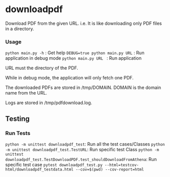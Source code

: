 # downloadpdf

Download PDF from the given URL.
i.e. It is like downloading only PDF files in a directory.

### Usage
`python main.py -h` : Get help
`DEBUG=true python main.py URL` : Run application in debug mode
`python main.py URL ` : Run application

URL must the directory of the PDF.

While in debug mode, the application will only fetch one PDF.

The downloaded PDFs are stored in /tmp/DOMAIN.
DOMAIN is the domain name from the URL.

Logs are stored in /tmp/pdfdownload.log.

## Testing

### Run Tests
`python -m unittest downloadpdf_test`: Run all the test cases/Classes
`python -m unittest downloadpdf_test.TestURL`: Run specific test Class
`python -m unittest downloadpdf_test.TestDownloadPDF.test_shouldDownloadFromAthena`: Run specific test case
`pytest downloadpdf_test.py --html=testcov-html/downloadpdf_testdata.html --cov=$(pwd) --cov-report=html`

